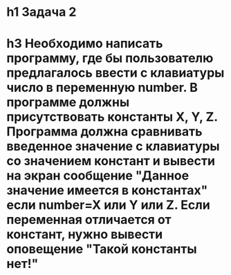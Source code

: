 # h1 Задача 2
# h3 Необходимо написать программу, где бы пользователю предлагалось ввести с клавиатуры число в переменную number. В программе должны присутствовать константы X, Y, Z. Программа должна сравнивать введенное значение с клавиатуры со значением констант и вывести на экран сообщение "Данное значение имеется в константах" если number=X или Y или Z. Если переменная отличается от констант, нужно вывести оповещение "Такой константы нет!"
